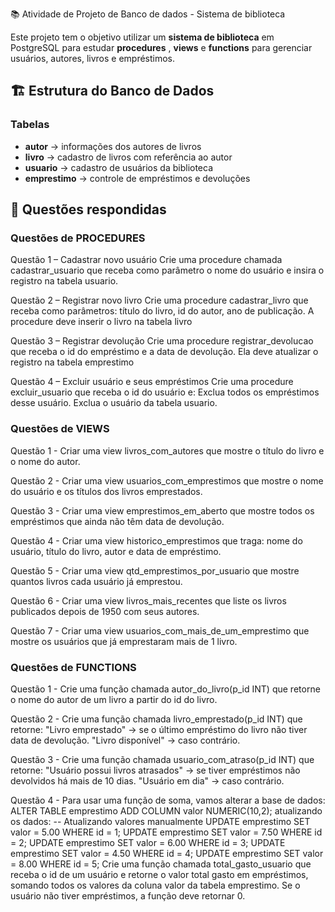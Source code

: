 📚 Atividade de Projeto de Banco de dados - Sistema de biblioteca

Este projeto tem o objetivo utilizar um **sistema de biblioteca** em PostgreSQL para estudar **procedures** , **views** e **functions** para gerenciar usuários, autores, livros e empréstimos.

## 🏗️ Estrutura do Banco de Dados

### Tabelas
- **autor** → informações dos autores de livros  
- **livro** → cadastro de livros com referência ao autor  
- **usuario** → cadastro de usuários da biblioteca  
- **emprestimo** → controle de empréstimos e devoluções  


## 📝 Questões respondidas

### Questões de PROCEDURES
Questão 1 – Cadastrar novo usuário
Crie uma procedure chamada cadastrar_usuario que receba como parâmetro o nome do usuário e insira o registro na tabela usuario.

Questão 2 – Registrar novo livro
Crie uma procedure cadastrar_livro que receba como parâmetros:
título do livro,
id do autor,
ano de publicação.
A procedure deve inserir o livro na tabela livro

Questão 3 – Registrar devolução
Crie uma procedure registrar_devolucao que receba o id do empréstimo e a data de devolução.
Ela deve atualizar o registro na tabela emprestimo

Questão 4 – Excluir usuário e seus empréstimos
Crie uma procedure excluir_usuario que receba o id do usuário e:
Exclua todos os empréstimos desse usuário.
Exclua o usuário da tabela usuario.


### Questões de VIEWS
Questão 1 - Criar uma view livros_com_autores que mostre o título do livro e o nome do autor.

Questão 2 - Criar uma view usuarios_com_emprestimos que mostre o nome do usuário e os títulos dos livros emprestados.

Questão 3 - Criar uma view emprestimos_em_aberto que mostre todos os empréstimos que ainda não têm data de devolução.

Questão 4 - Criar uma view historico_emprestimos que traga: nome do usuário, título do livro, autor e data de empréstimo.

Questão 5 - Criar uma view qtd_emprestimos_por_usuario que mostre quantos livros cada usuário já emprestou.

Questão 6 - Criar uma view livros_mais_recentes que liste os livros publicados depois de 1950 com seus autores.

Questão 7 - Criar uma view usuarios_com_mais_de_um_emprestimo que mostre os usuários que já emprestaram mais de 1 livro.


### Questões de FUNCTIONS
Questão 1 - Crie uma função chamada autor_do_livro(p_id INT) que retorne o nome do autor de um livro a partir do id do livro.

Questão 2 - 
Crie uma função chamada livro_emprestado(p_id INT) que retorne:
"Livro emprestado" → se o último empréstimo do livro não tiver data de devolução.
"Livro disponível" → caso contrário.

Questão 3 -
Crie uma função chamada usuario_com_atraso(p_id INT) que retorne:
"Usuário possui livros atrasados" → se tiver empréstimos não devolvidos há mais de 10 dias.
"Usuário em dia" → caso contrário.

Questão 4 -
Para usar uma função de soma, vamos alterar a base de dados:
ALTER TABLE emprestimo ADD COLUMN valor NUMERIC(10,2);
atualizando os dados:
-- Atualizando valores manualmente
UPDATE emprestimo SET valor = 5.00 WHERE id = 1;
UPDATE emprestimo SET valor = 7.50 WHERE id = 2;
UPDATE emprestimo SET valor = 6.00 WHERE id = 3;
UPDATE emprestimo SET valor = 4.50 WHERE id = 4;
UPDATE emprestimo SET valor = 8.00 WHERE id = 5;
Crie uma função chamada total_gasto_usuario que receba o id de um usuário e retorne o valor total gasto em empréstimos, somando todos os valores da coluna valor da tabela emprestimo.
Se o usuário não tiver empréstimos, a função deve retornar 0.
